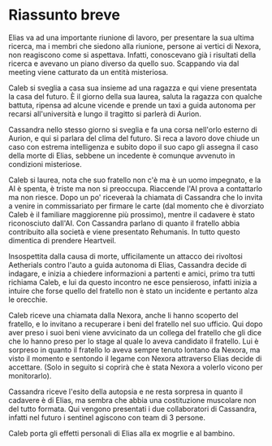 # Riassunto breve

Elias va ad una importante riunione di lavoro, per presentare la sua ultima ricerca, ma i membri che siedono alla riunione, persone ai vertici di Nexora, non reagiscono come si aspettava. Infatti, conoscevano già i risultati della ricerca e avevano un piano diverso da quello suo. Scappando via dal meeting viene catturato da un entità misteriosa.

Caleb si sveglia a casa sua insieme ad una ragazza e qui viene presentata la casa del futuro. È il giorno della sua laurea, saluta la ragazza con qualche battuta, ripensa ad alcune vicende e prende un taxi a guida autonoma per recarsi all'università e lungo il tragitto si parlerà di Aurion.

Cassandra nello stesso giorno si sveglia e fa una corsa nell'orlo esterno di Aurion, e qui si parlara del clima del futuro. Si reca a lavoro dove chiude un caso con estrema intelligenza e subito dopo il suo capo gli assegna il caso della morte di Elias, sebbene un incedente è comunque avvenuto in condizioni misteriose.

Caleb si laurea, nota che suo fratello non c'è ma è un uomo impegnato, e la AI è spenta, è triste ma non si preoccupa. Riaccende l'AI prova a contattarlo ma non riesce. Dopo un po' riceveraà la chiamata di Cassandra che lo invita a venire in commissariato per firmare le carte (dal momento che è divorziato Caleb è il familiare maggiorenne più prossimo), mentre il cadavere è stato riconosciuto dall'AI. Con Cassandra parlano di quanto il fratello abbia contribuito alla società e viene presentato Rehumanis. In tutto questo dimentica di prendere Heartveil.

Insospettita dalla causa di morte, ufficilamente un attacco dei rivoltosi Aetherials contro l'auto a guida autonoma di Elias, Cassandra decide di indagare, e inizia a chiedere informazioni a partenti e amici, primo tra tutti richiama Caleb, e lui da questo incontro ne esce pensieroso, infatti inizia a intuire che forse quello del fratello non è stato un incidente e pertanto alza le orecchie.

Caleb riceve una chiamata dalla Nexora, anche li hanno scoperto del fratello, e lo invitano a recuperare i beni del fratello nel suo ufficio. Qui dopo aver preso i suoi beni viene avvicinato da un collega del fratello che gli dice che lo hanno preso per lo stage al quale lo aveva candidato il fratello. Lui è sorpreso in quanto il fratello lo aveva sempre tenuto lontano da Nexora, ma visto il momento e sentondo il legame con Nexora attraverso Elias decide di accettare. (Solo in seguito si coprirà che è stata Nexora a volerlo vicono per monitorarlo).

Cassandra riceve l'esito della autopsia e ne resta sorpresa in quanto il cadavere è di Elias, ma sembra che abbia una costituzione muscolare non del tutto formata. Qui vengono presentati i due collaboratori di Cassandra, infatti nel futuro i sentinel agiscono con team di 3 persone. 

Caleb porta gli effetti personali di Elias alla ex mogrlie e al bambino. 